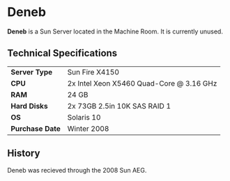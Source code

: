 # Deneb

**Deneb** is a Sun Server located in the Machine Room. It is currently unused.

## Technical Specifications

<table>
  <tr>
    <td><b>Server Type</b></td>
    <td>Sun Fire X4150</td>
  </tr>
  <tr>
    <td><b>CPU</b></td>
    <td>2x Intel Xeon X5460 Quad-Core @ 3.16 GHz</td>
  </tr>
  <tr>
    <td><b>RAM</b></td>
    <td>24 GB</td>
  </tr>
  <tr>
    <td><b>Hard Disks</b></td>
    <td>2x 73GB 2.5in 10K SAS RAID 1</td>
  </tr>
  <tr>
    <td><b>OS</b></td>
    <td>Solaris 10</td>
  </tr>
  <tr>
    <td><b>Purchase Date</b></td>
    <td>Winter 2008</td>
  </tr>
</table>

## History

Deneb was recieved through the 2008 Sun AEG.
